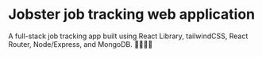 # Jobster job tracking web application


A full-stack job tracking app built using React Library, tailwindCSS, React Router, Node/Express, and MongoDB. 🐱‍🚀🐱‍👓
